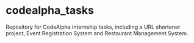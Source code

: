 # codealpha_tasks
Repository for CodeAlpha internship tasks, including a URL shortener project, Event Registration System and Restaurant Management System.
